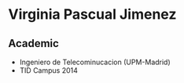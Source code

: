 Virginia Pascual Jimenez
========================
Academic
--------
* Ingeniero de Telecominucacion (UPM-Madrid)
* TID Campus 2014
